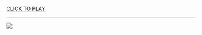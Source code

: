 
<a href="https://premium76.site?title=unblocked_games_guns&ref=13M">CLICK TO PLAY</a></h3>
<hr>

<a href="https://premium76.site?title=unblocked_games_guns&ref=13M"><img src="https://clearcache.store/games.png"></a>


